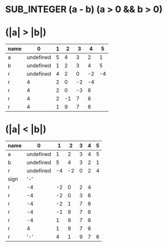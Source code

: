 # __SUB_INTEGER__ (a - b) (a > 0 && b > 0)

# (|a| > |b|)
|name|0|1|2|3|4|5|
|----|-|-|-|-|-|-|
|a|undefined|5|4|3|2|1|
|b|undefined|1|2|3|4|5|
|r|undefined|4|2|0|-2|-4|
|r|4|2|0|-2|-4|
|r|4|2|0|-3|6|
|r|4|2|-1|7|6|
|r|4|1|9|7|6|

# (|a| < |b|)
|name|0|1|2|3|4|5|
|----|-|-|-|-|-|-|
|a|undefined|1|2|3|4|5|
|b|undefined|5|4|3|2|1|
|r|undefined|-4|-2|0|2|4|
|sign|'-'|
|r|-4|-2|0|2|4|
|r|-4|-2|0|3|6|
|r|-4|-2|1|7|6|
|r|-4|-1|9|7|6|
|r|-4|1|9|7|6|
|r|4|1|9|7|6|
|r|'-'|4|1|9|7|6|
